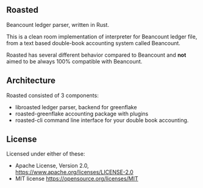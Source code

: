 Roasted
---

Beancount ledger parser, written in Rust.

This is a clean room implementation of interpreter for Beancount ledger file, from a text based double-book accounting system called Beancount.

Roasted has several different behavior compared to Beancount and **not** aimed to be always 100% compatible with Beancount.

Architecture
---

Roasted consisted of 3 components:

- libroasted
  ledger parser, backend for greenflake
- roasted-greenflake
  accounting package with plugins
- roasted-cli
  command line interface for your double book accounting.

License
---

Licensed under either of these:

- Apache License, Version 2.0, https://www.apache.org/licenses/LICENSE-2.0
- MIT license https://opensource.org/licenses/MIT

